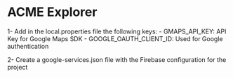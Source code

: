 # ACME Explorer

1- Add in the local.properties file the following keys:
    - GMAPS_API_KEY: API Key for Google Maps SDK
    - GOOGLE_OAUTH_CLIENT_ID: Used for Google authentication

2- Create a google-services.json file with the Firebase configuration for the project

